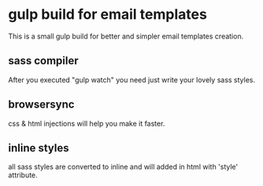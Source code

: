 # gulp build for email templates
This is a small gulp build for better and simpler email templates creation.

## sass compiler
After you executed "gulp watch" you need just write your lovely sass styles.

## browsersync
css & html injections will help you make it faster.

## inline styles
all sass styles are converted to inline and will added in html with 'style' attribute.

